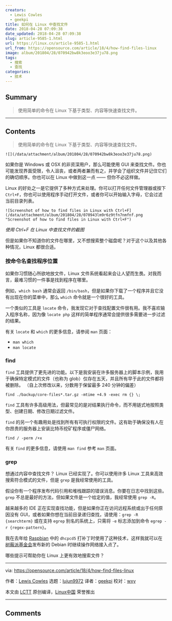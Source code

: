 ```yaml
---
creators:
  - Lewis Cowles
  - geekpi
title: 如何在 Linux 中查找文件
date: 2018-04-28 07:09:38
date_updated: 2018-04-28 07:09:38
slug: article-9585-1.html
url: https://linux.cn/article-9585-1.html
url_from: https://opensource.com/article/18/4/how-find-files-linux
image: album/201804/28/070942bw8k3eoo3e37ju78.png
tags:
  - 搜索
  - 查找
categories:
  - 技术
---
```


## Summary

> 使用简单的命令在 Linux 下基于类型、内容等快速查找文件。

***

<!-- more -->

## Contents

> 
> 使用简单的命令在 Linux 下基于类型、内容等快速查找文件。
> 
> 
> 

`![](/data/attachment/album/201804/28/070942bw8k3eoo3e37ju78.png)`

如果你是 Windows 或 OSX 的非资深用户，那么可能使用 GUI 来查找文件。你也可能发现界面受限，令人沮丧，或者两者兼而有之，并学会了组织文件并记住它们的确切顺序。你也可以在 Linux 中做到这一点 —— 但你不必这样做。

Linux 的好处之一是它提供了多种方式来处理。你可以打开任何文件管理器或按下 `Ctrl+F`，你也可以使用程序手动打开文件，或者你可以开始输入字母，它会过滤当前目录列表。

`![Screenshot of how to find files in Linux with Ctrl+F](/data/attachment/album/201804/28/070943lm9r6z9tfn7nmfnf.png "Screenshot of how to find files in Linux with Ctrl+F")`

*使用 Ctrl+F 在 Linux 中查找文件的截图*

但是如果你不知道你的文件在哪里，又不想搜索整个磁盘呢？对于这个以及其他各种情况，Linux 都很合适。

### 按命令名查找程序位置

如果你习惯随心所欲地放文件，Linux 文件系统看起来会让人望而生畏。对我而言，最难习惯的一件事是找到程序在哪里。

例如，`which bash` 通常会返回 `/bin/bash`，但是如果你下载了一个程序并且它没有出现在你的菜单中，那么 `which` 命令就是一个很好的工具。

一个类似的工具是 `locate` 命令，我发现它对于查找配置文件很有用。我不喜欢输入程序名称，因为像 `locate php` 这样的简单程序通常会提供很多需要进一步过滤的结果。

有关 `locate` 和 `which` 的更多信息，请参阅 `man` 页面：

* `man which`
* `man locate`

### find

`find` 工具提供了更先进的功能。以下是我安装在许多服务器上的脚本示例，我用于确保特定模式的文件（也称为 glob）仅存在五天，并且所有早于此的文件都将被删除。 （自上次修改以来，分数用于保留最多 240 分钟的偏差）

```shell
find ./backup/core-files*.tar.gz -mtime +4.9 -exec rm {} \;
```

`find` 工具有许多高级用法，但最常见的是对结果执行命令，而不用链式地按照类型、创建日期、修改日期过滤文件。

`find` 的另一个有趣用处是找到所有有可执行权限的文件。这有助于确保没有人在你昂贵的服务器上安装比特币挖矿程序或僵尸网络。

```shell
find / -perm /+x
```

有关 `find` 的更多信息，请使用 `man find` 参考 `man` 页面。

### grep

想通过内容中查找文件？ Linux 已经实现了。你可以使用许多 Linux 工具来高效搜索符合模式的文件，但是 `grep` 是我经常使用的工具。

假设你有一个程序发布代码引用和堆栈跟踪的错误消息。你要在日志中找到这些。 `grep` 不总是最好的方法，但如果文件是一个给定的值，我经常使用 `grep -R`。

越来越多的 IDE 正在实现查找功能，但是如果你正在访问远程系统或出于任何原因没有 GUI，或者如果你想在当前目录递归查找，请使用：`grep -R {searchterm}` 或在支持 `egrep` 别名的系统上，只需将 `-e` 标志添加到命令 `egrep -r {regex-pattern}`。

我在去年给 [Raspbian](https://www.raspbian.org/) 中的 `dhcpcd5` 打补丁时使用了这种技术，这样我就可以在[树莓派基金会](https://www.raspberrypi.org/)发布新的 Debian 时继续操作网络接入点了。

哪些提示可帮助你在 Linux 上更有效地搜索文件？

---

via: <https://opensource.com/article/18/4/how-find-files-linux>

作者：[Lewis Cowles](https://opensource.com/users/lewiscowles1986) 选题：[lujun9972](https://github.com/lujun9972) 译者：[geekpi](https://github.com/geekpi) 校对：[wxy](https://github.com/wxy)

本文由 [LCTT](https://github.com/LCTT/TranslateProject) 原创编译，[Linux中国](https://linux.cn/) 荣誉推出

***

## Comments
